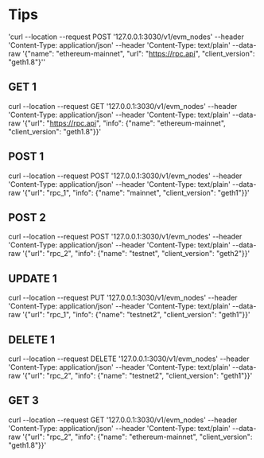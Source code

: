 # Tips

'curl --location --request POST '127.0.0.1:3030/v1/evm_nodes' --header 'Content-Type: application/json' --header 'Content-Type: text/plain' --data-raw '{"name": "ethereum-mainnet", "url": "https://rpc.api", "client_version": "geth1.8"}''

## GET 1

curl --location --request GET '127.0.0.1:3030/v1/evm_nodes' --header 'Content-Type: application/json' --header 'Content-Type: text/plain' --data-raw '{"url": "https://rpc.api", "info": {"name": "ethereum-mainnet",  "client_version": "geth1.8"}}'

## POST 1

curl --location --request POST '127.0.0.1:3030/v1/evm_nodes' --header 'Content-Type: application/json' --header 'Content-Type: text/plain' --data-raw '{"url": "rpc_1", "info": {"name": "mainnet",  "client_version": "geth1"}}'


## POST 2

curl --location --request POST '127.0.0.1:3030/v1/evm_nodes' --header 'Content-Type: application/json' --header 'Content-Type: text/plain' --data-raw '{"url": "rpc_2", "info": {"name": "testnet",  "client_version": "geth2"}}'

## UPDATE 1

curl --location --request PUT '127.0.0.1:3030/v1/evm_nodes' --header 'Content-Type: application/json' --header 'Content-Type: text/plain' --data-raw '{"url": "rpc_1", "info": {"name": "testnet2",  "client_version": "geth1"}}'

## DELETE 1

curl --location --request DELETE '127.0.0.1:3030/v1/evm_nodes' --header 'Content-Type: application/json' --header 'Content-Type: text/plain' --data-raw '{"url": "rpc_2", "info": {"name": "testnet2",  "client_version": "geth1"}}'

## GET 3

curl --location --request GET '127.0.0.1:3030/v1/evm_nodes' --header 'Content-Type: application/json' --header 'Content-Type: text/plain' --data-raw '{"url": "rpc_2", "info": {"name": "ethereum-mainnet",  "client_version": "geth1.8"}}'